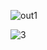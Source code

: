![out1](https://user-images.githubusercontent.com/112756669/193291814-d8dbdbb0-2cc1-4847-9131-e72111df7b35.JPG)

![3](https://user-images.githubusercontent.com/112756669/193318900-7c435b87-c380-4cbe-b155-e550c9aad472.JPG)
